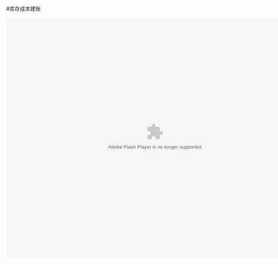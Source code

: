 #库存成本建账

<embed src="http://resource.3cwdb.com/kailong-donghua/%BD%A8%D5%CA-%B3%C9%B1%BE.swf" width="800" height="650"  pluginspage="http://www.macromedia.com/go/getflashplayer" 
type="application/x-shockwave-flash" ></embed>
